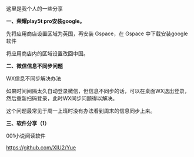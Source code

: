 这里是我个人的一些分享
<!---
gsxuqun/gsxuqun is a ✨ special ✨ repository because its `README.md` (this file) appears on your GitHub profile.
You can click the Preview link to take a look at your changes.
--->


**一、荣耀play5t pro安装google。**

先将应用商店设置区域为英国，再安装 Gspace，在 Gspace 中下载安装google软件

将应用商店内的区域设置改回中国。

**二、微信信息不同步问题**

WX信息不同步解决办法

如果时间间隔太久自动登录微信，但信息不同步的话，可以在桌面WX退出登录，然后重新扫码登录，此时WX同步问题得以解决。

这个问题最常见于周一上班时没有办法看到周末的信息同步上来。


**三、软件分享（1）**

001小说阅读软件

https://github.com/XIU2/Yue
